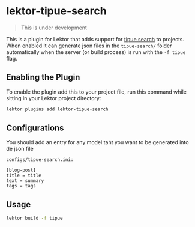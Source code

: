 # lektor-tipue-search

> This is under development

This is a plugin for Lektor that adds support for [tipue search](http://www.tipue.com/search/) to projects. When enabled it can generate json files in the `tipue-search/` folder automatically when the server (or build process) is run with the `-f tipue` flag.

## Enabling the Plugin

To enable the plugin add this to your project file, run this command while sitting in your Lektor project directory:

```bash
lektor plugins add lektor-tipue-search
```

## Configurations

You should add an entry for any model taht you want to be generated into de json file

`configs/tipue-search.ini:`

    [blog-post]
    title = title
    text = summary
    tags = tags


## Usage

```bash
lektor build -f tipue
```
